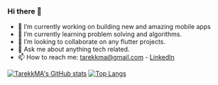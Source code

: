 ### Hi there 👋

- 🔭 I’m currently working on building new and amazing mobile apps 
- 🌱 I’m currently learning problem solving and algorithms. 
- 👯 I’m looking to collaborate on any flutter projects.
- 💬 Ask me about anything tech related.
- 📫 How to reach me: [tarekkma@gmail.com](mailto:tarekkma@gmail.com) - [LinkedIn](https://www.linkedin.com/in/tarekkma/)
<!-- - ⚡ Fun fact: ... -->
<!-- - 🤔 I’m looking for help with ... -->

<!--
**TarekkMA/tarekkma** is a ✨ _special_ ✨ repository because its `README.md` (this file) appears on your GitHub profile.

Here are some ideas to get you started:

- 🔭 I’m currently working on ...
- 🌱 I’m currently learning ...
- 👯 I’m looking to collaborate on ...
- 🤔 I’m looking for help with ...
- 💬 Ask me about ...
- 📫 How to reach me: ...
- 😄 Pronouns: ...
- ⚡ Fun fact: ...
-->

[![TarekkMA's GitHub stats](https://github-readme-stats.vercel.app/api?username=TarekkMA&show_icons=true&count_private=true&hide_title=true)](https://github.com/TarekkMA/TarekkMA)
[![Top Langs](https://github-readme-stats.vercel.app/api/top-langs/?username=TarekkMA&layout=compact&langs_count=10)](https://github.com/TarekkMA?tab=repositories)
